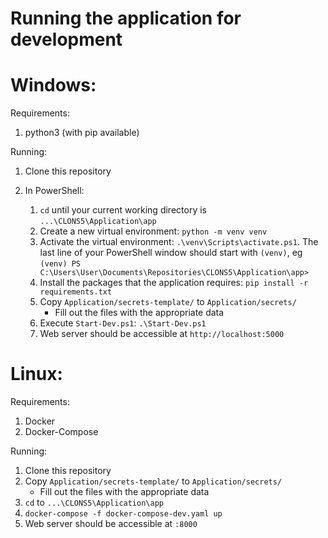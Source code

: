# Running the application for development

# Windows:

Requirements:
1. python3 (with pip available)

Running:
1. Clone this repository
2. In PowerShell:

    1. `cd` until your current working directory is `...\CLONS5\Application\app`
    2. Create a new virtual environment: `python -m venv venv`
    3. Activate the virtual environment: `.\venv\Scripts\activate.ps1`. The last line of your PowerShell window should start with `(venv)`, eg  ```(venv) PS C:\Users\User\Documents\Repositories\CLONS5\Application\app>```
    4. Install the packages that the application requires: `pip install -r requirements.txt`
    5. Copy `Application/secrets-template/` to `Application/secrets/`
        - Fill out the files with the appropriate data
    6. Execute `Start-Dev.ps1`: `.\Start-Dev.ps1`
    7. Web server should be accessible at `http://localhost:5000`

# Linux:

Requirements:
1. Docker
2. Docker-Compose

Running:
1. Clone this repository
2. Copy `Application/secrets-template/` to `Application/secrets/`
    - Fill out the files with the appropriate data
3. `cd` to `...\CLONS5\Application\app`
4. `docker-compose -f docker-compose-dev.yaml up`
5. Web server should be accessible at `:8000`

